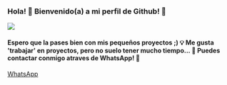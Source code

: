 ### Hola! 👋 Bienvenido(a) a mi perfil de Github! 🎉
![](https://github.com/DarkNuke090/DarkNuke090/blob/main/liquida.gif)
#### Espero que la pases bien con mis pequeños proyectos ;) 💡 Me gusta 'trabajar' en proyectos, pero no suelo tener mucho tiempo... 🌴 Puedes contactar conmigo atraves de WhatsApp! 🌝
  [WhatsApp](http://wa.me/13142001563)
